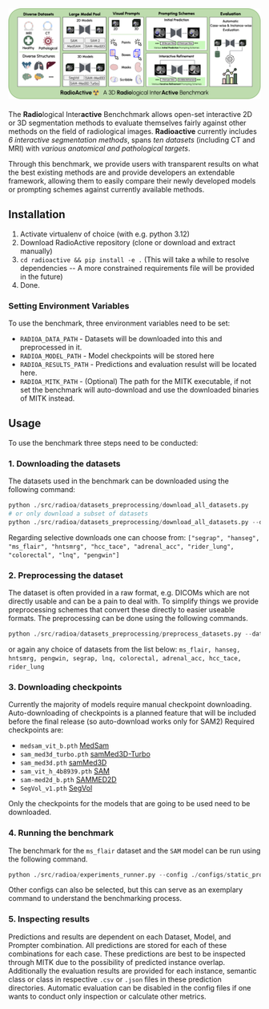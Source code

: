 
![RadioActive](assets/images/radioactive.png)
---
The **Radio**logical Inter**active** Benchchmark allows open-set interactive 2D or 3D segmentation methods to evaluate themselves fairly against other methods on the field of radiological images. **Radioactive** currently includes _6 interactive segmentation methods_, spans _ten datasets_ (including CT and MRI) with _various anatomical and pathological targets_.

Through this benchmark, we provide users with transparent results on what the best existing methods are and provide developers an extendable framework, allowing them to easily compare their newly developed models or prompting schemes against currently available methods.

## Installation
1. Activate virtualenv of choice (with e.g. python 3.12)
2. Download RadioActive repository (clone or download and extract manually)
3. `cd radioactive && pip install -e .`
  (This will take a while to resolve dependencies -- A more constrained requirements file will be provided in the future)
4. Done.

### Setting Environment Variables
To use the benchmark, three environment variables need to be set:
- `RADIOA_DATA_PATH` - Datasets will be downloaded into this and preprocessed in it.
- `RADIOA_MODEL_PATH` - Model checkpoints will be stored here
- `RADIOA_RESULTS_PATH` - Predictions and evaluation resulst will be located here.
- `RADIOA_MITK_PATH` - (Optional) The path for the MITK executable, if not set the benchmark will auto-download and use the downloaded binaries of MITK instead.

## Usage
To use the benchmark three steps need to be conducted:
### 1. Downloading the datasets
The datasets used in the benchmark can be downloaded using the following command:

```python
python ./src/radioa/datasets_preprocessing/download_all_datasets.py
# or only download a subset of datasets
python ./src/radioa/datasets_preprocessing/download_all_datasets.py --datasets ms_flair hanseg # can be multiple
```

Regarding selective downloads one can choose from:
  `["segrap", "hanseg", "ms_flair", "hntsmrg", "hcc_tace", "adrenal_acc", "rider_lung", "colorectal", "lnq", "pengwin"]`

### 2. Preprocessing the dataset
The dataset is often provided in a raw format, e.g. DICOMs which are not directly usable and can be a pain to deal with. To simplify things we provide preprocessing schemes that convert these directly to easier useable formats. The preprocessing can be done using the following commands.

```python
python ./src/radioa/datasets_preprocessing/preprocess_datasets.py --datasets ms_flair hanseg  # can be multiple
```

or again any choice of datasets from the list below:
`ms_flair, hanseg, hntsmrg, pengwin, segrap, lnq, colorectal, adrenal_acc, hcc_tace, rider_lung`

### 3. Downloading checkpoints
Currently the majority of models require manual checkpoint downloading.
Auto-downloading of checkpoints is a planned feature that will be included before the final release (so auto-download works only for SAM2)
Required checkpoints are:
- `medsam_vit_b.pth`  [MedSam](https://drive.google.com/drive/folders/1ETWmi4AiniJeWOt6HAsYgTjYv_fkgzoN)
- `sam_med3d_turbo.pth` [samMed3D-Turbo](https://drive.google.com/file/d/1MuqYRQKIZb4YPtEraK8zTKKpp-dUQIR9/view?usp=sharing)
- `sam_med3d.pth` [samMed3D](https://drive.google.com/file/d/1PFeUjlFMAppllS9x1kAWyCYUJM9re2Ub/view)
- `sam_vit_h_4b8939.pth` [SAM](https://github.com/facebookresearch/segment-anything?tab=readme-ov-file#model-checkpoints)
- `sam-med2d_b.pth` [SAMMED2D](https://drive.google.com/file/d/1ARiB5RkSsWmAB_8mqWnwDF8ZKTtFwsjl/view)
- `SegVol_v1.pth` [SegVol](https://drive.google.com/drive/folders/1TEJtgctH534Ko5r4i79usJvqmXVuLf54)

Only the checkpoints for the models that are going to be used need to be downloaded.

### 4. Running the benchmark
The benchmark for the `ms_flair` dataset and the `SAM` model can be run using the following command.

```python
python ./src/radioa/experiments_runner.py --config ./configs/static_prompt_SAMNORM_D1.yaml
```

Other configs can also be selected, but this can serve as an exemplary command to understand the benchmarking process.

### 5. Inspecting results
Predictions and results are dependent on each Dataset, Model, and Prompter combination.
All predictions are stored for each of these combinations for each case. These predictions are best to be inspected through MITK due to the possibility of predicted instance overlap.
Additionally the evaluation results are provided for each instance, semantic class or class in respective `.csv` or `.json` files in these prediction directories.
Automatic evaluation can be disabled in the config files if one wants to conduct only inspection or calculate other metrics.
